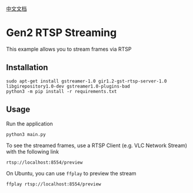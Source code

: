 [中文文档](README.zh-CN.md)

# Gen2 RTSP Streaming

This example allows you to stream frames via RTSP

## Installation

```
sudo apt-get install gstreamer-1.0 gir1.2-gst-rtsp-server-1.0 libgirepository1.0-dev gstreamer1.0-plugins-bad
python3 -m pip install -r requirements.txt
```

## Usage

Run the application

```
python3 main.py
```

To see the streamed frames, use a RTSP Client (e.g. VLC Network Stream) with the following link

```
rtsp://localhost:8554/preview
```

On Ubuntu, you can use `ffplay` to preview the stream

```
ffplay rtsp://localhost:8554/preview
```